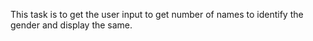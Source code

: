 This task is to get the user input to get number of names to identify the gender and display the same.
